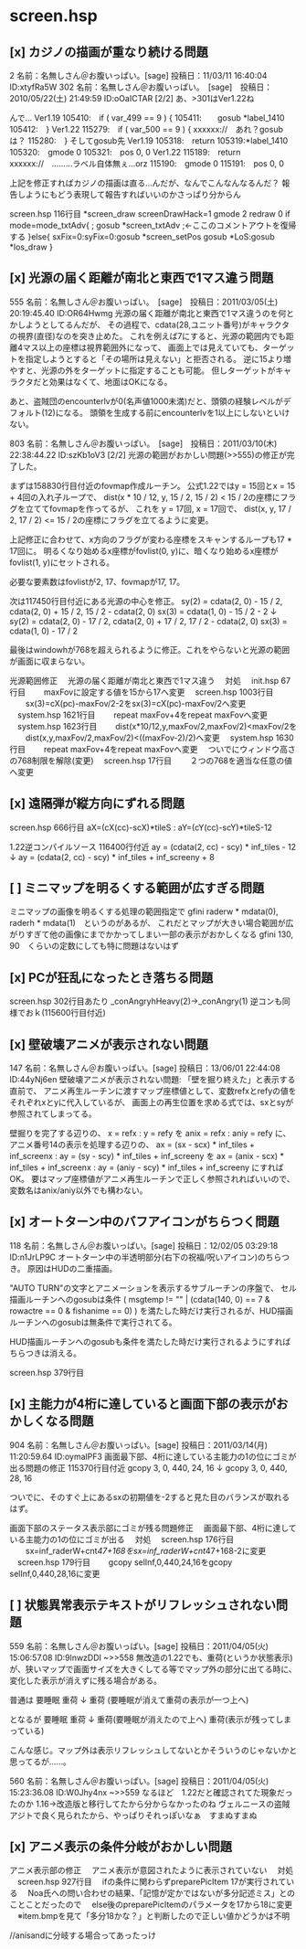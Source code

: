 # screen.hsp


## [x] カジノの描画が重なり続ける問題
2 名前：名無しさん＠お腹いっぱい。[sage] 投稿日：11/03/11 16:40:04 ID:xtyfRa5W
302 名前：名無しさん＠お腹いっぱい。　[sage]　投稿日：2010/05/22(土) 21:49:59 ID:oOaICTAR [2/2]
あ、>301はVer1.22ね

んで…
Ver1.19
105410:　if ( var_499 == 9 ) {
105411:　　gosub *label_1410
105412:　}
Ver1.22
115279:　if ( var_500 == 9 ) {
xxxxxx://　あれ？gosubは？
115280:　}
そしてgosub先
Ver1.19
105318:　return
105319:*label_1410
105320:　gmode 0
105321:　pos 0, 0
Ver1.22
115189:　return
xxxxxx://　………ラベル自体無ぇ…orz
115190:　gmode 0
115191:　pos 0, 0

上記を修正すればカジノの描画は直る…んだが、なんでこんなんなるんだ？
報告しようにもどう表現して報告すればいいのかさっぱり分からん


screen.hsp 116行目
 *screen_draw
  screenDrawHack=1
  gmode 2
  redraw 0
  if mode=mode_txtAdv{
  ; gosub *screen_txtAdv ;←ここのコメントアウトを復帰する
    }else{
    sxFix=0:syFix=0:gosub *screen_setPos
    gosub *LoS:gosub *los_draw
    }

## [x] 光源の届く距離が南北と東西で1マス違う問題
555 名前：名無しさん＠お腹いっぱい。　[sage]　投稿日：2011/03/05(土) 20:19:45.40 ID:OR64Hwmg
光源の届く距離が南北と東西で1マス違うのを何とかしようとしてるんだが、
その過程で、cdata(28,ユニット番号)がキャラクタの視界(直径)なのを突き止めた。
これを例えば7にすると、光源の範囲内でも距離4マス以上の座標は視界範囲外になって、
画面上では見えていても、ターゲットを指定しようとすると「その場所は見えない」と拒否される。
逆に15より増やすと、光源の外をターゲットに指定することも可能。
但しターゲットがキャラクタだと効果はなくて、地面はOKになる。

あと、盗賊団のencounterlvが0(名声値1000未満)だと、頭領の経験レベルがデフォルト(12)になる。
頭領を生成する前にencounterlvを1以上にしないといけない。

803 名前：名無しさん＠お腹いっぱい。　[sage]　投稿日：2011/03/10(木) 22:38:44.22 ID:szKb1oV3 [2/2]
光源の範囲がおかしい問題(>>555)の修正が完了した。

まずは158830行目付近のfovmap作成ルーチン。
公式1.22ではy = 15回とx = 15 + 4回の入れ子ループで、
dist(x * 10 / 12, y, 15 / 2, 15 / 2) < 15 / 2の座標にフラグを立ててfovmapを作ってるが、
これを
y = 17回, x = 17回で、
dist(x, y, 17 / 2, 17 / 2) <= 15 / 2の座標にフラグを立てるように変更。

上記修正に合わせて、x方向のフラグが変わる座標をスキャンするループも17 * 17回に。
明るくなり始めるx座標がfovlist(0, y)に、暗くなり始めるx座標がfovlist(1, y)にセットされる。

必要な要素数はfovlistが2, 17、fovmapが17, 17。

次は117450行目付近にある光源の中心を修正。
sy(2) = cdata(2, 0) - 15 / 2, cdata(2, 0) + 15 / 2, 15 / 2 - cdata(2, 0)
sx(3) = cdata(1, 0) - 15 / 2 - 2
↓
sy(2) = cdata(2, 0) - 17 / 2, cdata(2, 0) + 17 / 2, 17 / 2 - cdata(2, 0)
sx(3) = cdata(1, 0) - 17 / 2

最後はwindowhが768を超えられるように修正。これをやらないと光源の範囲が画面に収まらない。


光源範囲修正
　光源の届く距離が南北と東西で1マス違う
　対処
　init.hsp 67行目
　　maxFovに設定する値を15から17へ変更
　screen.hsp 1003行目
　　sx(3)=cX(pc)-maxFov/2-2をsx(3)=cX(pc)-maxFov/2へ変更
　system.hsp 1621行目
　　repeat maxFov+4をrepeat maxFovへ変更
　system.hsp 1623行目
　　dist(x*10/12,y,maxFov/2,maxFov/2)<maxFov/2を
　　dist(x,y,maxFov/2,maxFov/2)<((maxFov-2)/2)へ変更
　system.hsp 1630行目
　　repeat maxFov+4をrepeat maxFovへ変更
　ついでにウィンドウ高さの768制限を解除(変更)
　screen.hsp 17行目
　　２つの768を適当な任意の値へ変更

## [x] 遠隔弾が縦方向にずれる問題
screen.hsp 666行目
 aX=(cX(cc)-scX)*tileS : aY=(cY(cc)-scY)*tileS-12

1.22逆コンパイルソース 116400行付近
 ay = (cdata(2, cc) - scy) * inf_tiles - 12
↓
 ay = (cdata(2, cc) - scy) * inf_tiles + inf_screeny + 8

## [ ] ミニマップを明るくする範囲が広すぎる問題
ミニマップの画像を明るくする処理の範囲指定で
gfini raderw * mdata(0), raderh * mdata(1)　というのがあるが、
これだとマップが大きい場合範囲が広がりすぎて他の画像にまでかかってしまい一部の表示がおかしくなる
gfini 130, 90　くらいの定数にしても特に問題はないはず

## [x] PCが狂乱になったとき落ちる問題
screen.hsp 302行目あたり
_conAngryhHeavy(2)→_conAngry(1)
逆コンも同様でおｋ(115600行目付近)

## [x] 壁破壊アニメが表示されない問題
147 名前：名無しさん＠お腹いっぱい。[sage] 投稿日：13/06/01 22:44:08 ID:44yNj6en
壁破壊アニメが表示されない問題:
「壁を掘り終えた」と表示する直前で、
アニメ再生ルーチンに渡すマップ座標値として、変数refxとrefyの値をそれぞれxとyに代入しているが、
画面上の再生位置を求める式では、sxとsyが参照されてしまってる。

壁掘りを完了する辺りの、
x = refx : y = refy
を
anix = refx : aniy = refy
に、
アニメ番号14の表示を処理する辺りの、
ax = (sx - scx) * inf_tiles + inf_screenx : ay = (sy - scy) * inf_tiles + inf_screeny
を
ax = (anix - scx) * inf_tiles + inf_screenx : ay = (aniy - scy) * inf_tiles + inf_screeny
にすればOK。
要はマップ座標値がアニメ再生ルーチンで正しく参照されればいいので、変数名はanix/aniy以外でも構わない。

## [x] オートターン中のバフアイコンがちらつく問題
118 名前：名無しさん＠お腹いっぱい。[sage] 投稿日：12/02/05 03:29:18 ID:n1JrLP9C
オートターン中の半透明部分(右下の祝福/呪いアイコン)のちらつき。
原因はHUDの二重描画。

"AUTO TURN"の文字とアニメーションを表示するサブルーチンの序盤で、
セル描画ルーチンへのgosubは条件
( msgtemp != "" | (cdata(140, 0) == 7 & rowactre == 0 & fishanime == 0) )
を満たした時だけ実行されるが、HUD描画ルーチンへのgosubは無条件で実行されてる。

HUD描画ルーチンへのgosubも条件を満たした時だけ実行されるようにすればちらつきは消える。

screen.hsp 379行目

## [x] 主能力が4桁に達していると画面下部の表示がおかしくなる問題
904 名前：名無しさん＠お腹いっぱい。[sage] 投稿日：2011/03/14(月) 11:20:59.64 ID:oymalPF3
画面最下部、4桁に達している主能力の1の位にゴミが出る問題の修正
115370行目付近
gcopy 3, 0, 440, 24, 16
↓
gcopy 3, 0, 440, 28, 16

ついでに、そのすぐ上にあるsxの初期値を-2すると見た目のバランスが取れるはず。


画面下部のステータス表示部にゴミが残る問題修正
　画面最下部、4桁に達している主能力の1の位にゴミが出る
　対処
　screen.hsp 176行目
　　sx=inf_raderW+cnt*47+168をsx=inf_raderW+cnt*47+168-2に変更
　screen.hsp 179行目
　　gcopy selInf,0,440,24,16をgcopy selInf,0,440,28,16に変更

## [ ] 状態異常表示テキストがリフレッシュされない問題
559 名前：名無しさん＠お腹いっぱい。[sage] 投稿日：2011/04/05(火) 15:06:57.08 ID:9lnwzDDI
~>>558
無改造の1.22でも、重荷(というか状態表示)が、狭いマップで画面サイズを大きくしてる等でマップ外の部分に出てる時に、変化した表示が消えずに残る場合がある。

普通は
要睡眠
重荷
↓
重荷
(要睡眠が消えて重荷の表示が一つ上へ)

となるが
要睡眠
重荷
↓
重荷(要睡眠が消えたので上へ)
重荷(表示が残ってしまっている)

こんな感じ。マップ外は表示リフレッシュしてないとかそういうのじゃないかと思ってるが……。

560 名前：名無しさん＠お腹いっぱい。[sage] 投稿日：2011/04/05(火) 15:23:36.08 ID:W0Jhy4nx
~>>559
なるほど　1.22だと確認されてた現象だったのか
1.16→改造版と移行してたから分からなかったのね
ヴェルニースの盗賊アジトで良く見られたから、やっぱりそれっぽいなぁ　すまぬすまぬ

## [x] アニメ表示の条件分岐がおかしい問題
アニメ表示部の修正
　アニメ表示が意図されたように表示されていない
　対処
　screen.hsp 927行目
　ifの条件に関わらずpreparePicItem 17が実行されている
　Noa氏への問い合わせの結果、「記憶が定かではないが多分記述ミス」とのことことだったので
　else後のpreparePicItemのパラメータを17から18に変更
　※item.bmpを見て「多分18かな？」と判断したので正しい値かどうかは不明

//anisandに分岐する場合ってあったっけ

